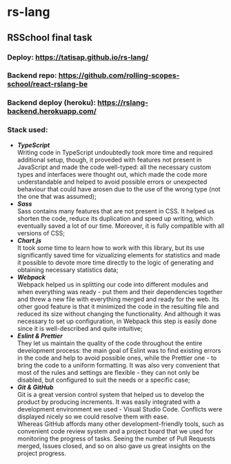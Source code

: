 # rs-lang

## RSSchool final task

### Deploy: https://tatisap.github.io/rs-lang/  
### Backend repo: https://github.com/rolling-scopes-school/react-rslang-be  
### Backend deploy (heroku): https://rslang-backend.herokuapp.com/

### Stack used:
- ***TypeScript***  
Writing code in TypeScript undoubtedly took more time and required additional setup, though, it proveded with features not present in JavaScript and made the code well-typed: all the necessary custom types and interfaces were thought out, which made the code more understandable and helped to avoid possible errors or unexpected behaviour that could have arosen due to the use of the wrong type (not the one that was assumed);
- ***Sass***  
Sass contains many features that are not present in CSS. It helped us shorten the code, reduce its duplication and speed up writing, which eventually saved a lot of our time. Moreover, it is fully compatible with all versions of CSS;
- ***Chart.js***  
It took some time to learn how to work with this library, but its use significantly saved time for vizualizing elements for statistics and made it possible to devote more time directly to the logic of generating and obtaining necessary statistics data;
- ***Webpack***  
Webpack helped us in splitting our code into different modules and when everything was ready - put them and their dependencies together and threw a new file with everything merged and ready for the web. Its other good feature is that it minimized the code in the resulting file and reduced its size without changing the functionality. And although it was necessary to set up configuration, in Webpack this step is easily done since it is well-described and quite intuitive;
- ***Eslint & Prettier***  
They let us maintain the quality of the code throughout the entire development process: the main goal of Eslint was to find existing errors in the code and help to avoid possible ones, while the Prettier one - to bring the code to a uniform formatting. It was also very convenient that most of the rules and settings are flexible - they can not only be disabled, but configured to suit the needs or a specific case;
- ***Git & GitHub***  
Git is a great version control system that helped us to develop the product by producing increments. It was easily integrated with a development environment we used - Visual Studio Code. Conflicts were displayed nicely so we could resolve them with ease.  
Whereas GitHub affords many other development-friendly tools, such as convenient code review system and a project board that we used for monitoring the progress of tasks. Seeing the number of Pull Requests merged, Issues closed, and so on also gave us great insights on the project progress.
